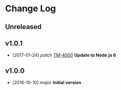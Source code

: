 # Change Log

## Unreleased

## v1.0.1
- [2017-01-24] *patch* [TM-4000](https://jiralabone.atlassian.net/browse/TM-4000) **Update to Node.js 6**

## v1.0.0
- [2016-10-10] *major* **Initial version**
